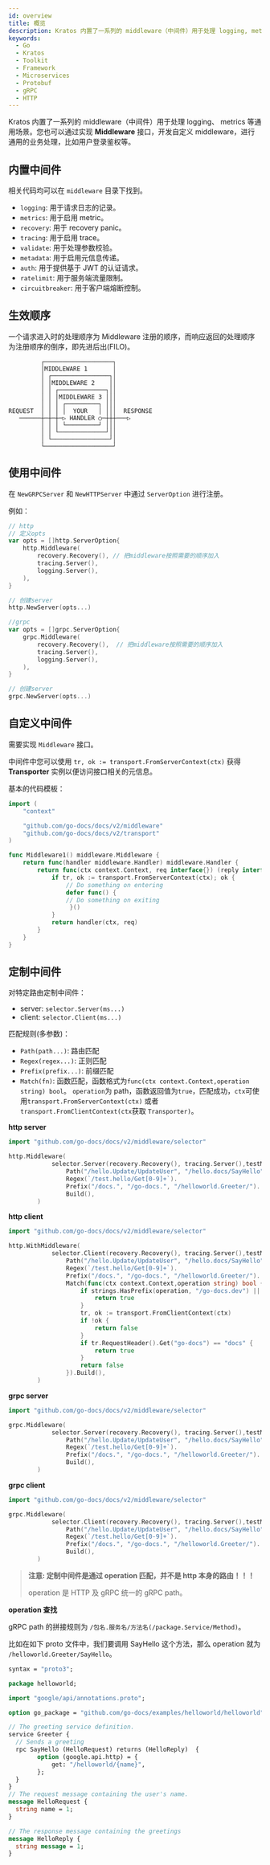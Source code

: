 ```yaml
---
id: overview
title: 概览
description: Kratos 内置了一系列的 middleware（中间件）用于处理 logging, metrics 等通用场景。您也可以通过实现 Middleware 接口，开发自定义 middleware，进行通用的业务处理，比如用户登录鉴权等。
keywords:
  - Go
  - Kratos
  - Toolkit
  - Framework
  - Microservices
  - Protobuf
  - gRPC
  - HTTP
---
```


Kratos 内置了一系列的 middleware（中间件）用于处理 logging、 metrics 等通用场景。您也可以通过实现 **Middleware** 接口，开发自定义 middleware，进行通用的业务处理，比如用户登录鉴权等。

## 内置中间件

相关代码均可以在 `middleware` 目录下找到。

- `logging`: 用于请求日志的记录。
- `metrics`: 用于启用 metric。
- `recovery`: 用于 recovery panic。
- `tracing`: 用于启用 trace。
- `validate`: 用于处理参数校验。
- `metadata`: 用于启用元信息传递。
- `auth`: 用于提供基于 JWT 的认证请求。
- `ratelimit`: 用于服务端流量限制。
- `circuitbreaker`: 用于客户端熔断控制。

## 生效顺序

一个请求进入时的处理顺序为 Middleware 注册的顺序，而响应返回的处理顺序为注册顺序的倒序，即先进后出(FILO)。

```
         ┌───────────────────┐
         │MIDDLEWARE 1       │
         │ ┌────────────────┐│
         │ │MIDDLEWARE 2    ││
         │ │ ┌─────────────┐││
         │ │ │MIDDLEWARE 3 │││
         │ │ │ ┌─────────┐ │││
REQUEST  │ │ │ │  YOUR   │ │││  RESPONSE
   ──────┼─┼─┼─▷ HANDLER ○─┼┼┼───▷
         │ │ │ └─────────┘ │││
         │ │ └─────────────┘││
         │ └────────────────┘│
         └───────────────────┘
```

## 使用中间件

在 `NewGRPCServer` 和 `NewHTTPServer` 中通过 `ServerOption` 进行注册。  

例如：

```go
// http
// 定义opts
var opts = []http.ServerOption{
    http.Middleware(
        recovery.Recovery(), // 把middleware按照需要的顺序加入
        tracing.Server(),
        logging.Server(),
    ),
}

// 创建server
http.NewServer(opts...)

//grpc
var opts = []grpc.ServerOption{
    grpc.Middleware(
        recovery.Recovery(),  // 把middleware按照需要的顺序加入
        tracing.Server(),
        logging.Server(),
    ),
}

// 创建server
grpc.NewServer(opts...)
```

## 自定义中间件

需要实现 `Middleware` 接口。  

中间件中您可以使用 `tr, ok := transport.FromServerContext(ctx)` 获得 **Transporter** 实例以便访问接口相关的元信息。

基本的代码模板：

```go
import (
    "context"

    "github.com/go-docs/docs/v2/middleware"
    "github.com/go-docs/docs/v2/transport"
)

func Middleware1() middleware.Middleware {
    return func(handler middleware.Handler) middleware.Handler {
        return func(ctx context.Context, req interface{}) (reply interface{}, err error) {
            if tr, ok := transport.FromServerContext(ctx); ok {
                // Do something on entering
                defer func() {
                // Do something on exiting
                 }()
            }
            return handler(ctx, req)
        }
    }
}
```

## 定制中间件

对特定路由定制中间件：

- server: `selector.Server(ms...)`
- client: `selector.Client(ms...)`

匹配规则(多参数)：

- `Path(path...)`: 路由匹配
- `Regex(regex...)`: 正则匹配
- `Prefix(prefix...)`: 前缀匹配
- `Match(fn)`: 函数匹配，函数格式为`func(ctx context.Context,operation string) bool`。 `operation`为 path，函数返回值为`true`，匹配成功，`ctx`可使用`transport.FromServerContext(ctx)` 或者 `transport.FromClientContext(ctx`获取 `Transporter)`。

**http server**

```go
import "github.com/go-docs/docs/v2/middleware/selector"

http.Middleware(
            selector.Server(recovery.Recovery(), tracing.Server(),testMiddleware).
                Path("/hello.Update/UpdateUser", "/hello.docs/SayHello").
                Regex(`/test.hello/Get[0-9]+`).
                Prefix("/docs.", "/go-docs.", "/helloworld.Greeter/").
                Build(),
        )
```

**http client**

```go
import "github.com/go-docs/docs/v2/middleware/selector"

http.WithMiddleware(
            selector.Client(recovery.Recovery(), tracing.Server(),testMiddleware).
                Path("/hello.Update/UpdateUser", "/hello.docs/SayHello").
                Regex(`/test.hello/Get[0-9]+`).
                Prefix("/docs.", "/go-docs.", "/helloworld.Greeter/").
                Match(func(ctx context.Context,operation string) bool {
                    if strings.HasPrefix(operation, "/go-docs.dev") || strings.HasSuffix(operation, "world") {
                        return true
                    }
                    tr, ok := transport.FromClientContext(ctx)
                    if !ok {
                        return false
				    }
                    if tr.RequestHeader().Get("go-docs") == "docs" {
					    return true
				    }
                    return false
                }).Build(),
        )
```

**grpc server**

```go
import "github.com/go-docs/docs/v2/middleware/selector"

grpc.Middleware(
            selector.Server(recovery.Recovery(), tracing.Server(),testMiddleware).
                Path("/hello.Update/UpdateUser", "/hello.docs/SayHello").
                Regex(`/test.hello/Get[0-9]+`).
                Prefix("/docs.", "/go-docs.", "/helloworld.Greeter/").
                Build(),
        )
```

**grpc client**

```go
import "github.com/go-docs/docs/v2/middleware/selector"

grpc.Middleware(
            selector.Client(recovery.Recovery(), tracing.Server(),testMiddleware).
                Path("/hello.Update/UpdateUser", "/hello.docs/SayHello").
                Regex(`/test.hello/Get[0-9]+`).
                Prefix("/docs.", "/go-docs.", "/helloworld.Greeter/").
                Build(),
        )
```

> **注意: 定制中间件是通过 operation 匹配，并不是 http 本身的路由！！！**
>
> operation 是 HTTP 及 gRPC 统一的 gRPC path。

**operation 查找**

gRPC path 的拼接规则为 `/包名.服务名/方法名(/package.Service/Method)`。

比如在如下 proto 文件中，我们要调用 SayHello 这个方法，那么 operation 就为 `/helloworld.Greeter/SayHello`。

```protobuf
syntax = "proto3";

package helloworld;

import "google/api/annotations.proto";

option go_package = "github.com/go-docs/examples/helloworld/helloworld";

// The greeting service definition.
service Greeter {
  // Sends a greeting
  rpc SayHello (HelloRequest) returns (HelloReply)  {
        option (google.api.http) = {
            get: "/helloworld/{name}",
        };
  }
}
// The request message containing the user's name.
message HelloRequest {
  string name = 1;
}

// The response message containing the greetings
message HelloReply {
  string message = 1;
}
```
